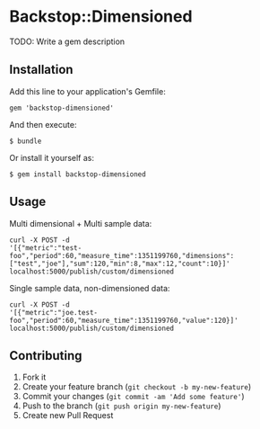 # Backstop::Dimensioned

TODO: Write a gem description

## Installation

Add this line to your application's Gemfile:

    gem 'backstop-dimensioned'

And then execute:

    $ bundle

Or install it yourself as:

    $ gem install backstop-dimensioned

## Usage

Multi dimensional + Multi sample data:

```
curl -X POST -d
'[{"metric":"test-foo","period":60,"measure_time":1351199760,"dimensions":["test","joe"],"sum":120,"min":8,"max":12,"count":10}]' localhost:5000/publish/custom/dimensioned
```

Single sample data, non-dimensioned data:

```
curl -X POST -d
'[{"metric":"joe.test-foo","period":60,"measure_time":1351199760,"value":120}]' localhost:5000/publish/custom/dimensioned
```

## Contributing

1. Fork it
2. Create your feature branch (`git checkout -b my-new-feature`)
3. Commit your changes (`git commit -am 'Add some feature'`)
4. Push to the branch (`git push origin my-new-feature`)
5. Create new Pull Request
